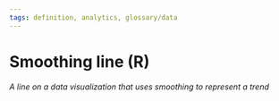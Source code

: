 ```yaml
---
tags: definition, analytics, glossary/data
---
```

#  Smoothing line (R)
*A line on a data visualization that uses smoothing to represent a trend*